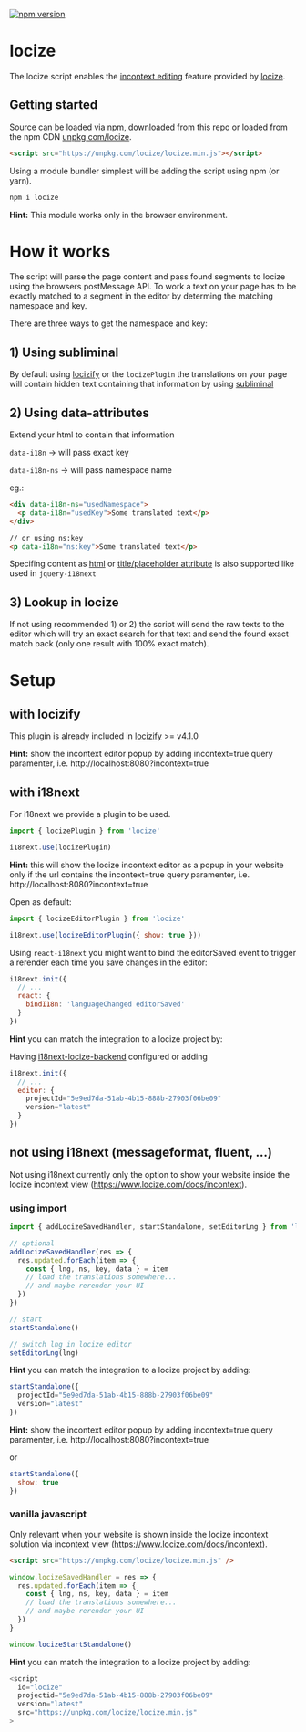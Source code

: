 [![npm version](https://img.shields.io/npm/v/locize.svg?style=flat-square)](https://www.npmjs.com/package/locize)

# locize

The locize script enables the [incontext editing](https://www.locize.com/docs/context#incontext) feature provided by [locize](https://locize.com).

## Getting started

Source can be loaded via [npm](https://www.npmjs.com/package/locize), [downloaded](https://github.com/locize/locize/blob/master/locize.min.js) from this repo or loaded from the npm CDN [unpkg.com/locize](https://unpkg.com/locize/locize.min.js).

```html
<script src="https://unpkg.com/locize/locize.min.js"></script>
```

Using a module bundler simplest will be adding the script using npm (or yarn).

```bash
npm i locize
```

**Hint:** This module works only in the browser environment.

# How it works

The script will parse the page content and pass found segments to locize using the browsers postMessage API. To work a text on your page has to be exactly matched to a segment in the editor by determing the matching namespace and key.

There are three ways to get the namespace and key:

## 1) Using subliminal

By default using [locizify](https://github.com/locize/locizify) or the `locizePlugin` the translations on your page will contain hidden text containing that information by using [subliminal](https://github.com/i18next/i18next-subliminal)

## 2) Using data-attributes

Extend your html to contain that information

`data-i18n` -> will pass exact key

`data-i18n-ns` -> will pass namespace name

eg.:

```html
<div data-i18n-ns="usedNamespace">
  <p data-i18n="usedKey">Some translated text</p>
</div>

// or using ns:key
<p data-i18n="ns:key">Some translated text</p>
```

Specifing content as [html](https://github.com/i18next/jquery-i18next?tab=readme-ov-file#set-innerhtml-attributes) or [title/placeholder attribute](https://github.com/i18next/jquery-i18next?tab=readme-ov-file#set-different-attribute) is also supported like used in `jquery-i18next`

## 3) Lookup in locize

If not using recommended 1) or 2) the script will send the raw texts to the editor which will try an exact search for that text and send the found exact match back (only one result with 100% exact match).

# Setup

## with locizify

This plugin is already included in [locizify](https://github.com/locize/locizify) >= v4.1.0

**Hint:** show the incontext editor popup by adding incontext=true query paramenter, i.e. http://localhost:8080?incontext=true

## with i18next

For i18next we provide a plugin to be used.

```js
import { locizePlugin } from 'locize'

i18next.use(locizePlugin)
```

**Hint:** this will show the locize incontext editor as a popup in your website only if the url contains the incontext=true query paramenter, i.e. http://localhost:8080?incontext=true

Open as default:

```js
import { locizeEditorPlugin } from 'locize'

i18next.use(locizeEditorPlugin({ show: true }))
```

Using `react-i18next` you might want to bind the editorSaved event to trigger a rerender each time you save changes in the editor:

```js
i18next.init({
  // ...
  react: {
    bindI18n: 'languageChanged editorSaved'
  }
})
```

**Hint** you can match the integration to a locize project by:

Having [i18next-locize-backend](https://github.com/locize/i18next-locize-backend) configured or adding

```js
i18next.init({
  // ...
  editor: {
    projectId="5e9ed7da-51ab-4b15-888b-27903f06be09"
    version="latest"
  }
})
```

## not using i18next (messageformat, fluent, ...)

Not using i18next currently only the option to show your website inside the locize incontext view (https://www.locize.com/docs/incontext).

### using import

```js
import { addLocizeSavedHandler, startStandalone, setEditorLng } from 'locize'

// optional
addLocizeSavedHandler(res => {
  res.updated.forEach(item => {
    const { lng, ns, key, data } = item
    // load the translations somewhere...
    // and maybe rerender your UI
  })
})

// start
startStandalone()

// switch lng in locize editor
setEditorLng(lng)
```

**Hint** you can match the integration to a locize project by adding:

```js
startStandalone({
  projectId="5e9ed7da-51ab-4b15-888b-27903f06be09"
  version="latest"
})
```

**Hint:** show the incontext editor popup by adding incontext=true query paramenter, i.e. http://localhost:8080?incontext=true

or

```js
startStandalone({
  show: true
})
```

### vanilla javascript

Only relevant when your website is shown inside the locize incontext solution via incontext view (https://www.locize.com/docs/incontext).

```html
<script src="https://unpkg.com/locize/locize.min.js" />
```

```js
window.locizeSavedHandler = res => {
  res.updated.forEach(item => {
    const { lng, ns, key, data } = item
    // load the translations somewhere...
    // and maybe rerender your UI
  })
}

window.locizeStartStandalone()
```

**Hint** you can match the integration to a locize project by adding:

```js
<script
  id="locize"
  projectid="5e9ed7da-51ab-4b15-888b-27903f06be09"
  version="latest"
  src="https://unpkg.com/locize/locize.min.js"
>
```
